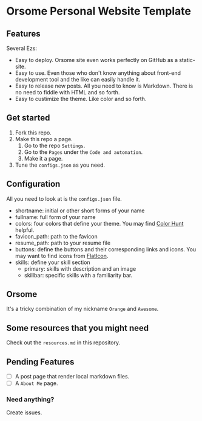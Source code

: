 # Orsome Personal Website Template

## Features

Several Ezs:

* Easy to deploy. Orsome site even works perfectly on GitHub as a static-site.
* Easy to use. Even those who don't know anything about front-end development tool and the like can easily handle it.
* Easy to release new posts. All you need to know is Markdown. There is no need to fiddle with HTML and so forth.
* Easy to custimize the theme. Like color and so forth.

## Get started

1. Fork this repo.
2. Make this repo a page.
   1. Go to the repo `Settings`.
   2. Go to the `Pages` under the `Code and automation`.
   3. Make it a page.
3. Tune the `configs.json` as you need.

## Configuration

All you need to look at is the `configs.json` file.

* shortname: initial or other short forms of your name
* fullname: full form of your name
* colors: four colors that define your theme. You may find [Color Hunt](https://colorhunt.co/) helpful.
* favicon_path: path to the favicon
* resume_path: path to your resume file
* buttons: define the buttons and their corresponding links and icons. You may want to find icons from [FlatIcon](https://www.flaticon.com/).
* skills: define your skill section
  * primary: skills with description and an image
  * skillbar: specific skills with a familiarity bar.

## Orsome

It's a tricky combination of my nickname `Orange` and `Awesome`.

## Some resources that you might need

Check out the `resources.md` in this repository.

## Pending Features

- [ ] A post page that render local markdown files.
- [ ] A `About Me` page.

### Need anything?

Create issues.